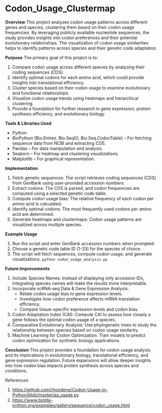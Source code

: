 # Codon_Usage_Clustermap
**Overview**
This project analyzes codon usage patterns across different genes and species, clustering them based on their codon usage frequencies. By leveraging publicly available nucleotide sequences, the study provides insights into codon preferences and their potential evolutionary relationships. The visualization of codon usage similarities helps to identify patterns across species and their genetic code adaptation.

**Purpose**
The primary goal of this project is to:
1. Compare codon usage across different species by analyzing their coding sequences (CDS).
2. Identify optimal codons for each amino acid, which could provide insights into translational efficiency.
3. Cluster species based on their codon usage to examine evolutionary and functional relationships.
4. Visualize codon usage trends using heatmaps and hierarchical clustering.
5. Provide a foundation for further research in gene expression, protein synthesis efficiency, and evolutionary biology.

**Tools & Libraries Used**
- Python
- BioPython (Bio.Entrez, Bio.SeqIO, Bio.Seq.CodonTable) – For fetching sequence data from NCBI and extracting CDS.
- Pandas – For data manipulation and analysis.
- Seaborn – For heatmap and clustering visualizations.
- Matplotlib – For graphical representation.

**Implementation**
1. Fetch genetic sequences: The script retrieves coding sequences (CDS) from GenBank using user-provided accession numbers.
2. Extract codons: The CDS is parsed, and codon frequencies are computed using a selected genetic code table.
3. Compute codon usage bias: The relative frequency of each codon per amino acid is calculated.
4. Identify optimal codons: The most frequently used codons per amino acid are determined.
5. Generate heatmaps and clustermaps: Codon usage patterns are visualized across multiple species.

**Example Usage**
1. Run the script and enter GenBank accession numbers when prompted.
2. Choose a genetic code table ID (1-33) for the species of choice.
3. The script will fetch sequences, compute codon usage, and generate visualizations.
```python codon_usage_analysis.py```

**Future Improvements**
1. Include Species Names: Instead of displaying only accession IDs, integrating species names will make the results more interpretable.
2. Incorporate scRNA-seq Data & Gene Expression Analysis:
   - Relate codon usage bias to gene expression levels.
   - Investigate how codon preference affects mRNA translation efficiency.
   - Compare tissue-specific expression levels and codon bias.
3. Codon Adaptation Index (CAI): Compute CAI to assess how closely a gene follows the optimal codon usage of a species.
4. Comparative Evolutionary Analysis: Use phylogenetic trees to study the relationship between species based on codon usage similarity.
5. Machine Learning for Codon Optimization: Train models to predict codon optimization for synthetic biology applications.

**Conclusion**
This project provides a foundation for codon usage analysis and its implications in evolutionary biology, translational efficiency, and gene expression regulation. Future expansions will allow deeper insights into how codon bias impacts protein synthesis across species and conditions.






References:
1. https://github.com/rhondene/Codon-Usage-in-Python/blob/master/aa_usage.py
2. https://www.biotite-python.org/examples/gallery/sequence/codon_usage.html
